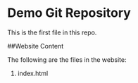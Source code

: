 # Demo Git Repository

This is the first file in this repo.

##Website Content

The following are the files in the website:

1. index.html

